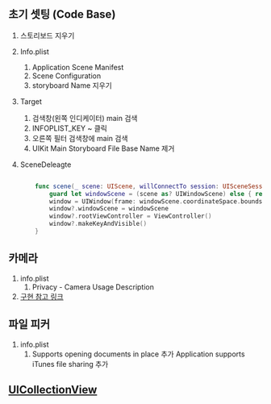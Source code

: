 
## 초기 셋팅 (Code Base)


1. 스토리보드 지우기

2. Info.plist 
    1. Application Scene Manifest 
    2. Scene Configuration 
    3. storyboard Name  지우기

3. Target 
    1. 검색창(왼쪽 인디케이터) main 검색 
    2. INFOPLIST_KEY ~ 클릭 
    3. 오른쪽 필터 검색창에 main 검색
    4. UIKit Main Storyboard File Base Name 제거 

4. SceneDeleagte
    ```swift

        func scene(_ scene: UIScene, willConnectTo session: UISceneSession, options connectionOptions: UIScene.ConnectionOptions) {
            guard let windowScene = (scene as? UIWindowScene) else { return }
            window = UIWindow(frame: windowScene.coordinateSpace.bounds)
            window?.windowScene = windowScene
            window?.rootViewController = ViewController()
            window?.makeKeyAndVisible()
        }


    ```

## 카메라
1. info.plist
    1. Privacy - Camera Usage Description
2. [구현 참고 링크](https://yagom.net/forums/topic/%EC%B9%B4%EB%A9%94%EB%9D%BC-%EC%96%B4%ED%94%8C-%EB%A7%8C%EB%93%A4%EA%B8%B0-3%ED%8E%B8/)
    

## 파일 피커
1. info.plist
    1. Supports opening documents in place 추가
    Application supports iTunes file sharing 추가


## [UICollectionView](https://k-elon.tistory.com/25)
